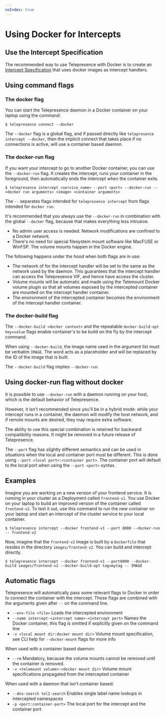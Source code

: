 ```yaml
---
noIndex: true
---
```


# Using Docker for Intercepts

## Use the Intercept Specification

The recommended way to use Telepresence with Docker is to create an [Intercept Specification](intercepts/configure-intercept-using-specifications.md) that uses docker images as intercept handlers.

## Using command flags

### The docker flag

You can start the Telepresence daemon in a Docker container on your laptop using the command:

```console
$ telepresence connect --docker
```

The `--docker` flag is a global flag, and if passed directly like `telepresence intercept --docker`, then the implicit connect that takes place if no connections is active, will use a container based daemon.

### The docker-run flag

If you want your intercept to go to another Docker container, you can use the `--docker-run` flag. It creates the intercept, runs your container in the foreground, then automatically ends the intercept when the container exits.

```console
$ telepresence intercept <service_name> --port <port> --docker-run -- <docker run arguments> <image> <container arguments>
```

The `--` separates flags intended for `telepresence intercept` from flags intended for `docker run`.

It's recommended that you always use the `--docker-run` in combination with the global `--docker` flag, because that makes everything less intrusive.

* No admin user access is needed. Network modifications are confined to a Docker network.
* There's no need for special filesystem mount software like MacFUSE or WinFSP. The volume mounts happen in the Docker engine.

The following happens under the hood when both flags are in use:

* The network of for the intercept handler will be set to the same as the network used by the daemon. This guarantees that the intercept handler can access the Telepresence VIF, and hence have access the cluster.
* Volume mounts will be automatic and made using the Telemount Docker volume plugin so that all volumes exposed by the intercepted container are mounted on the intercept handler container.
* The environment of the intercepted container becomes the environment of the intercept handler container.

### The docker-build flag

The `--docker-build <docker context>` and the repeatable `docker-build-opt key=value` flags enable container's to be build on the fly by the intercept command.

When using `--docker-build`, the image name used in the argument list must be verbatim `IMAGE`. The word acts as a placeholder and will be replaced by the ID of the image that is built.

The `--docker-build` flag implies `--docker-run`.

## Using docker-run flag without docker

It is possible to use `--docker-run` with a daemon running on your host, which is the default behavior of Telepresence.

However, it isn't recommended since you'll be in a hybrid mode: while your intercept runs in a container, the daemon will modify the host network, and if remote mounts are desired, they may require extra software.

The ability to use this special combination is retained for backward compatibility reasons. It might be removed in a future release of Telepresence.

The `--port` flag has slightly different semantics and can be used in situations when the local and container port must be different. This is done using `--port <local port>:<container port>`. The container port will default to the local port when using the `--port <port>` syntax.

## Examples

Imagine you are working on a new version of your frontend service. It is running in your cluster as a Deployment called `frontend-v1`. You use Docker on your laptop to build an improved version of the container called `frontend-v2`. To test it out, use this command to run the new container on your laptop and start an intercept of the cluster service to your local container.

```console
$ telepresence intercept --docker frontend-v1 --port 8000 --docker-run -- frontend-v2
```

Now, imagine that the `frontend-v2` image is built by a `Dockerfile` that resides in the directory `images/frontend-v2`. You can build and intercept directly.

```console
$ telepresence intercept --docker frontend-v1 --port8000 --docker-build images/frontend-v2 --docker-build-opt tag=mytag -- IMAGE
```

## Automatic flags

Telepresence will automatically pass some relevant flags to Docker in order to connect the container with the intercept. Those flags are combined with the arguments given after `--` on the command line.

* `--env-file <file>` Loads the intercepted environment
* `--name intercept-<intercept name>-<intercept port>` Names the Docker container, this flag is omitted if explicitly given on the command line
* `-v <local mount dir:docker mount dir>` Volume mount specification, see CLI help for `--docker-mount` flags for more info

When used with a container based daemon:

* `--rm` Mandatory, because the volume mounts cannot be removed until the container is removed.
* `-v <telemount volume>:<docker mount dir>` Volume mount specifications propagated from the intercepted container

When used with a daemon that isn't container based:

* `--dns-search tel2-search` Enables single label name lookups in intercepted namespaces
* `-p <port:container-port>` The local port for the intercept and the container port
